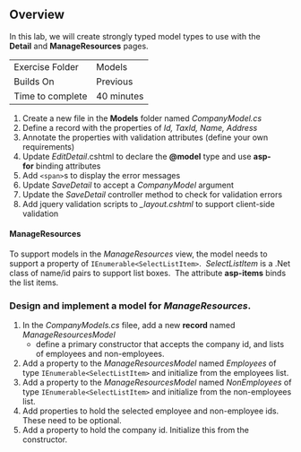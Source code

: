 ## Overview

In this lab, we will create strongly typed model types to use with the **Detail** and **ManageResources** pages.

| | |
| --------- | --------------------------- |
| Exercise Folder | Models |
| Builds On | Previous |
| Time to complete | 40 minutes  
  

1. Create a new file in the **Models** folder named _CompanyModel.cs_ 
1. Define a record with the properties of _Id, TaxId, Name, Address_
1. Annotate the properties with validation attributes (define your own requirements)
1. Update _EditDetail_.cshtml to declare the **@model** type and use **asp-for** binding attributes
1. Add ```<span>```s to display the error messages
2. Update *SaveDetail* to accept a *CompanyModel* argument
3. Update the _SaveDetail_ controller method to check for validation errors
4. Add jquery validation scripts to *_layout.cshtml* to support client-side validation

#### ManageResources
	
To support models in the _ManageResources_ view, the model needs to support a property of ```IEnumerable<SelectListItem>```.  _SelectListItem_ is a .Net class of name/id pairs to support list boxes.  The attribute **asp-items** binds the list items.

### Design and implement a model for _ManageResources_.

1. In the *CompanyModels.cs* filee, add a new **record** named *ManageResourcesModel*
    * define a primary constructor that accepts the company id, and lists of employees and non-employees.
1. Add a property to the *ManageResourcesModel* named *Employees* of type ```IEnumerable<SelectListItem>``` and initialize from the employees list.
1. Add a property to the *ManageResourcesModel* named *NonEmployees* of type ```IEnumerable<SelectListItem>``` and initialize from the non-employees list.
1. Add properties to hold the selected employee and non-employee ids. These need to be optional.
1. Add a property to hold the company id. Initialize this from the constructor.
